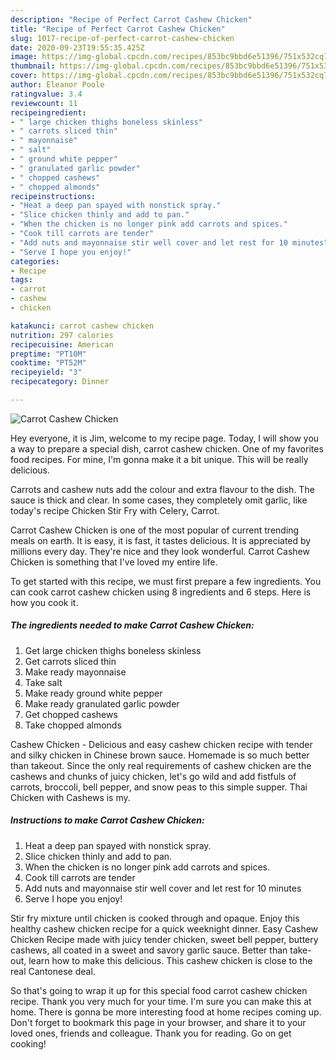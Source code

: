 ```yaml
---
description: "Recipe of Perfect Carrot Cashew Chicken"
title: "Recipe of Perfect Carrot Cashew Chicken"
slug: 1017-recipe-of-perfect-carrot-cashew-chicken
date: 2020-09-23T19:55:35.425Z
image: https://img-global.cpcdn.com/recipes/853bc9bbd6e51396/751x532cq70/carrot-cashew-chicken-recipe-main-photo.jpg
thumbnail: https://img-global.cpcdn.com/recipes/853bc9bbd6e51396/751x532cq70/carrot-cashew-chicken-recipe-main-photo.jpg
cover: https://img-global.cpcdn.com/recipes/853bc9bbd6e51396/751x532cq70/carrot-cashew-chicken-recipe-main-photo.jpg
author: Eleanor Poole
ratingvalue: 3.4
reviewcount: 11
recipeingredient:
- " large chicken thighs boneless skinless"
- " carrots sliced thin"
- " mayonnaise"
- " salt"
- " ground white pepper"
- " granulated garlic powder"
- " chopped cashews"
- " chopped almonds"
recipeinstructions:
- "Heat a deep pan spayed with nonstick spray."
- "Slice chicken thinly and add to pan."
- "When the chicken is no longer pink add carrots and spices."
- "Cook till carrots are tender"
- "Add nuts and mayonnaise stir well cover and let rest for 10 minutes"
- "Serve I hope you enjoy!"
categories:
- Recipe
tags:
- carrot
- cashew
- chicken

katakunci: carrot cashew chicken 
nutrition: 297 calories
recipecuisine: American
preptime: "PT10M"
cooktime: "PT52M"
recipeyield: "3"
recipecategory: Dinner

---
```



![Carrot Cashew Chicken](https://img-global.cpcdn.com/recipes/853bc9bbd6e51396/751x532cq70/carrot-cashew-chicken-recipe-main-photo.jpg)

Hey everyone, it is Jim, welcome to my recipe page. Today, I will show you a way to prepare a special dish, carrot cashew chicken. One of my favorites food recipes. For mine, I'm gonna make it a bit unique. This will be really delicious.

Carrots and cashew nuts add the colour and extra flavour to the dish. The sauce is thick and clear. In some cases, they completely omit garlic, like today&#39;s recipe Chicken Stir Fry with Celery, Carrot.

Carrot Cashew Chicken is one of the most popular of current trending meals on earth. It is easy, it is fast, it tastes delicious. It is appreciated by millions every day. They're nice and they look wonderful. Carrot Cashew Chicken is something that I've loved my entire life.


To get started with this recipe, we must first prepare a few ingredients. You can cook carrot cashew chicken using 8 ingredients and 6 steps. Here is how you cook it.

<!--inarticleads1-->

##### The ingredients needed to make Carrot Cashew Chicken:

1. Get  large chicken thighs boneless skinless
1. Get  carrots sliced thin
1. Make ready  mayonnaise
1. Take  salt
1. Make ready  ground white pepper
1. Make ready  granulated garlic powder
1. Get  chopped cashews
1. Take  chopped almonds


Cashew Chicken - Delicious and easy cashew chicken recipe with tender and silky chicken in Chinese brown sauce. Homemade is so much better than takeout. Since the only real requirements of cashew chicken are the cashews and chunks of juicy chicken, let&#39;s go wild and add fistfuls of carrots, broccoli, bell pepper, and snow peas to this simple supper. Thai Chicken with Cashews is my. 

<!--inarticleads2-->

##### Instructions to make Carrot Cashew Chicken:

1. Heat a deep pan spayed with nonstick spray.
1. Slice chicken thinly and add to pan.
1. When the chicken is no longer pink add carrots and spices.
1. Cook till carrots are tender
1. Add nuts and mayonnaise stir well cover and let rest for 10 minutes
1. Serve I hope you enjoy!


Stir fry mixture until chicken is cooked through and opaque. Enjoy this healthy cashew chicken recipe for a quick weeknight dinner. Easy Cashew Chicken Recipe made with juicy tender chicken, sweet bell pepper, buttery cashews, all coated in a sweet and savory garlic sauce. Better than take-out, learn how to make this delicious. This cashew chicken is close to the real Cantonese deal. 

So that's going to wrap it up for this special food carrot cashew chicken recipe. Thank you very much for your time. I'm sure you can make this at home. There is gonna be more interesting food at home recipes coming up. Don't forget to bookmark this page in your browser, and share it to your loved ones, friends and colleague. Thank you for reading. Go on get cooking!
